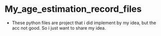 # My_age_estimation_record_files
* These python files are project that i did implement by my idea, but the acc not good. So i just want to share my idea.
